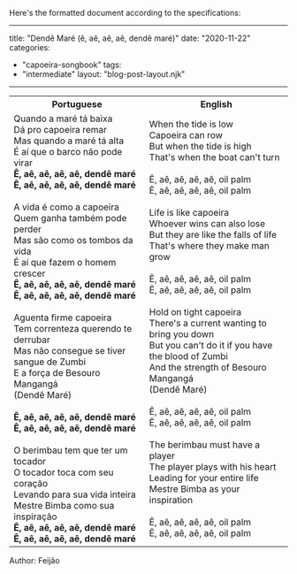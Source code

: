 Here's the formatted document according to the specifications:

---
title: "Dendê Maré (ê, aê, aê, aê, dendê maré)"
date: "2020-11-22"
categories: 
  - "capoeira-songbook"
tags: 
  - "intermediate"
layout: "blog-post-layout.njk"
---

<table class="capoeira-table">
    <tr class="header-row">
        <th>Portuguese</th>
        <th>English</th>
    </tr>
    <tr>
        <td>Quando a maré tá baixa<br>
Dá pro capoeira remar<br>
Mas quando a maré tá alta<br>
É aí que o barco não pode virar<br>
<strong>
Ê, aê, aê, aê, aê, dendê maré<br>
Ê, aê, aê, aê, aê, dendê maré</strong><br>
<br>
A vida é como a capoeira<br>
Quem ganha também pode perder<br>
Mas são como os tombos da vida<br>
É aí que fazem o homem crescer<br>
<strong>
Ê, aê, aê, aê, aê, dendê maré<br>
Ê, aê, aê, aê, aê, dendê maré</strong><br>
<br>
Aguenta firme capoeira<br>
Tem correnteza querendo te derrubar<br>
Mas não consegue se tiver sangue de Zumbi<br>
E a força de Besouro Mangangá<br>
(Dendê Maré)<br>
<br>
<strong>Ê, aê, aê, aê, aê, dendê maré<br>
Ê, aê, aê, aê, aê, dendê maré</strong><br>
<br>
O berimbau tem que ter um tocador<br>
O tocador toca com seu coração<br>
Levando para sua vida inteira<br>
Mestre Bimba como sua inspiração<br>
<strong>
Ê, aê, aê, aê, aê, dendê maré<br>
Ê, aê, aê, aê, aê, dendê maré</strong></td>
        <td>When the tide is low<br>
Capoeira can row<br>
But when the tide is high<br>
That's when the boat can't turn<br>
<br>
Ê, aê, aê, aê, aê, oil palm<br>
Ê, aê, aê, aê, aê, oil palm<br>
<br>
Life is like capoeira<br>
Whoever wins can also lose<br>
But they are like the falls of life<br>
That's where they make man grow<br>
<br>
Ê, aê, aê, aê, aê, oil palm<br>
Ê, aê, aê, aê, aê, oil palm<br>
<br>
Hold on tight capoeira<br>
There's a current wanting to bring you down<br>
But you can't do it if you have the blood of Zumbi<br>
And the strength of Besouro Mangangá<br>
(Dendê Maré)<br>
<br>
Ê, aê, aê, aê, aê, oil palm<br>
Ê, aê, aê, aê, aê, oil palm<br>
<br>
The berimbau must have a player<br>
The player plays with his heart<br>
Leading for your entire life<br>
Mestre Bimba as your inspiration<br>
<br>
Ê, aê, aê, aê, aê, oil palm<br>
Ê, aê, aê, aê, aê, oil palm</td>
    </tr>
</table>

<figcaption>
Author: Feijão
</figcaption>